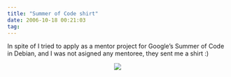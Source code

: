 ```yaml
---
title: "Summer of Code shirt"
date: 2006-10-18 00:21:03
tag: 
---
```

In spite of I tried to apply as a mentor project for Google&#8217;s Summer of Code in Debian, and I was not asigned any mentoree, they sent me a shirt :)


<p align="center"><img src="http://www.damog.net/files/pics/yo-summerofcode2.jpg"/></p>
